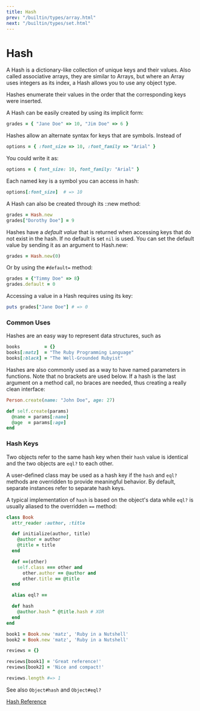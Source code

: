 ```yaml
---
title: Hash
prev: "/builtin/types/array.html"
next: "/builtin/types/set.html"
---
```


# Hash

A Hash is a dictionary-like collection of unique keys and their values.
Also called associative arrays, they are similar to Arrays, but where an
Array uses integers as its index, a Hash allows you to use any object
type.

Hashes enumerate their values in the order that the corresponding keys
were inserted.

A Hash can be easily created by using its implicit form:


```ruby
grades = { "Jane Doe" => 10, "Jim Doe" => 6 }
```

Hashes allow an alternate syntax for keys that are symbols. Instead of


```ruby
options = { :font_size => 10, :font_family => "Arial" }
```

You could write it as:


```ruby
options = { font_size: 10, font_family: "Arial" }
```

Each named key is a symbol you can access in hash:


```ruby
options[:font_size]  # => 10
```

A Hash can also be created through its ::new method:


```ruby
grades = Hash.new
grades["Dorothy Doe"] = 9
```

Hashes have a *default value* that is returned when accessing keys that
do not exist in the hash. If no default is set `nil` is used. You can
set the default value by sending it as an argument to Hash.new:


```ruby
grades = Hash.new(0)
```

Or by using the `#default=` method:


```ruby
grades = {"Timmy Doe" => 8}
grades.default = 0
```

Accessing a value in a Hash requires using its key:


```ruby
puts grades["Jane Doe"] # => 0
```

### Common Uses

Hashes are an easy way to represent data structures, such as


```ruby
books         = {}
books[:matz]  = "The Ruby Programming Language"
books[:black] = "The Well-Grounded Rubyist"
```

Hashes are also commonly used as a way to have named parameters in
functions. Note that no brackets are used below. If a hash is the last
argument on a method call, no braces are needed, thus creating a really
clean interface:


```ruby
Person.create(name: "John Doe", age: 27)

def self.create(params)
  @name = params[:name]
  @age  = params[:age]
end
```

### Hash Keys

Two objects refer to the same hash key when their `hash` value is
identical and the two objects are `eql?` to each other.

A user-defined class may be used as a hash key if the `hash` and `eql?`
methods are overridden to provide meaningful behavior. By default,
separate instances refer to separate hash keys.

A typical implementation of `hash` is based on the object's data while
`eql?` is usually aliased to the overridden `==` method:


```ruby
class Book
  attr_reader :author, :title

  def initialize(author, title)
    @author = author
    @title = title
  end

  def ==(other)
    self.class === other and
      other.author == @author and
      other.title == @title
  end

  alias eql? ==

  def hash
    @author.hash ^ @title.hash # XOR
  end
end

book1 = Book.new 'matz', 'Ruby in a Nutshell'
book2 = Book.new 'matz', 'Ruby in a Nutshell'

reviews = {}

reviews[book1] = 'Great reference!'
reviews[book2] = 'Nice and compact!'

reviews.length #=> 1
```

See also `Object#hash` and `Object#eql?`

<a href='http://ruby-doc.org/core-2.5.0/Hash.html' class='ruby-doc
remote reference' target='_blank'>Hash Reference</a>

